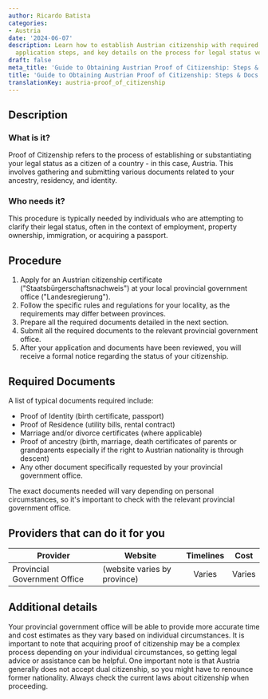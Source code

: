 ```yaml
---
author: Ricardo Batista
categories:
- Austria
date: '2024-06-07'
description: Learn how to establish Austrian citizenship with required documents,
  application steps, and key details on the process for legal status verification.
draft: false
meta_title: 'Guide to Obtaining Austrian Proof of Citizenship: Steps & Docs'
title: 'Guide to Obtaining Austrian Proof of Citizenship: Steps & Docs'
translationKey: austria-proof_of_citizenship
---
```



## Description
### What is it?
Proof of Citizenship refers to the process of establishing or substantiating your legal status as a citizen of a country - in this case, Austria. This involves gathering and submitting various documents related to your ancestry, residency, and identity.

### Who needs it?
This procedure is typically needed by individuals who are attempting to clarify their legal status, often in the context of employment, property ownership, immigration, or acquiring a passport.

## Procedure
1. Apply for an Austrian citizenship certificate ("Staatsbürgerschaftsnachweis") at your local provincial government office ("Landesregierung"). 
2. Follow the specific rules and regulations for your locality, as the requirements may differ between provinces. 
3. Prepare all the required documents detailed in the next section. 
4. Submit all the required documents to the relevant provincial government office.
5. After your application and documents have been reviewed, you will receive a formal notice regarding the status of your citizenship. 

## Required Documents
A list of typical documents required include:
- Proof of Identity (birth certificate, passport)
- Proof of Residence (utility bills, rental contract)
- Marriage and/or divorce certificates (where applicable)
- Proof of ancestry (birth, marriage, death certificates of parents or grandparents especially if the right to Austrian nationality is through descent)
- Any other document specifically requested by your provincial government office.

The exact documents needed will vary depending on personal circumstances, so it's important to check with the relevant provincial government office.

## Providers that can do it for you

| Provider        |     Website     |     Timelines    |       Cost      |
| --------------- | --------------- |  :-------------: | :-------------: |
| Provincial Government Office      |  (website varies by province)       |      Varies      |        Varies       |

## Additional details
Your provincial government office will be able to provide more accurate time and cost estimates as they vary based on individual circumstances. It is important to note that acquiring proof of citizenship may be a complex process depending on your individual circumstances, so getting legal advice or assistance can be helpful.
One important note is that Austria generally does not accept dual citizenship, so you might have to renounce former nationality. Always check the current laws about citizenship when proceeding.